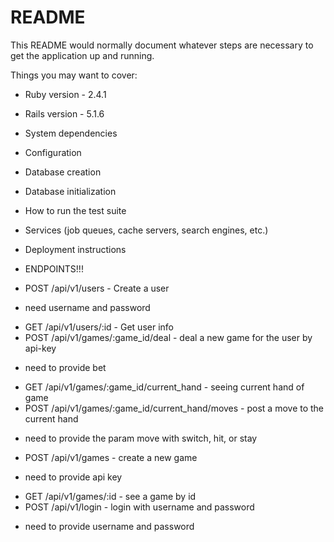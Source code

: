 # README

This README would normally document whatever steps are necessary to get the
application up and running.

Things you may want to cover:

* Ruby version - 2.4.1
* Rails version - 5.1.6

* System dependencies

* Configuration

* Database creation

* Database initialization

* How to run the test suite

* Services (job queues, cache servers, search engines, etc.)

* Deployment instructions

* ENDPOINTS!!!
* POST /api/v1/users - Create a user
- need username and password
* GET  /api/v1/users/:id - Get user info
* POST /api/v1/games/:game_id/deal - deal a new game for the user by api-key
- need to provide bet
* GET  /api/v1/games/:game_id/current_hand - seeing current hand of game
* POST /api/v1/games/:game_id/current_hand/moves - post a move to the current hand
- need to provide the param move with switch, hit, or stay
* POST /api/v1/games - create a new game
- need to provide api key
* GET  /api/v1/games/:id - see a game by id
* POST /api/v1/login - login with username and password
- need to provide username and password
